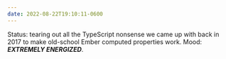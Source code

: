 ```yaml
---
date: 2022-08-22T19:10:11-0600
---
```


Status: tearing out all the TypeScript nonsense we came up with back in 2017 to make old-school Ember computed properties work. Mood: ***<span class=smcp>EXTREMELY ENERGIZED</span>***.